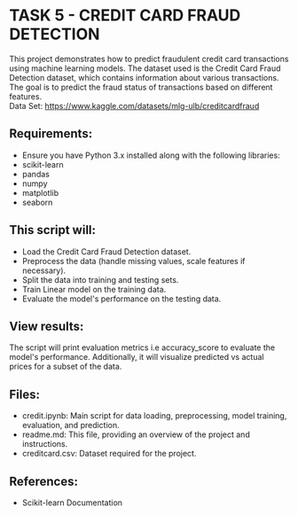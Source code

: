 
# TASK 5 - CREDIT CARD FRAUD DETECTION  

This project demonstrates how to predict fraudulent credit card transactions using machine learning models. The dataset used is the Credit Card Fraud Detection dataset, which contains information about various transactions. The goal is to predict the fraud status of transactions based on different features.  
Data Set: <link> https://www.kaggle.com/datasets/mlg-ulb/creditcardfraud  <link>
## Requirements:  
- Ensure you have Python 3.x installed along with the following libraries:
- scikit-learn
- pandas
- numpy
- matplotlib
- seaborn

## This script will:

- Load the Credit Card Fraud Detection dataset.
- Preprocess the data (handle missing values, scale features if necessary).
- Split the data into training and testing sets.
- Train Linear model on the training data.
- Evaluate the model's performance on the testing data.

## View results:  

The script will print evaluation metrics i.e accuracy_score to evaluate the model's performance. Additionally, it will visualize predicted vs actual prices for a subset of the data.

## Files:
- credit.ipynb: Main script for data loading, preprocessing, model training, evaluation, and prediction.
- readme.md: This file, providing an overview of the project and instructions.
- creditcard.csv: Dataset required for the project.

## References:
- Scikit-learn Documentation



